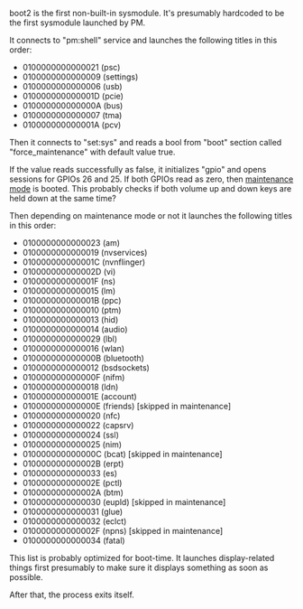 boot2 is the first non-built-in sysmodule. It's presumably hardcoded to
be the first sysmodule launched by PM.

It connects to "pm:shell" service and launches the following titles in
this order:

  - 0100000000000021 (psc)
  - 0100000000000009 (settings)
  - 0100000000000006 (usb)
  - 010000000000001D (pcie)
  - 010000000000000A (bus)
  - 0100000000000007 (tma)
  - 010000000000001A (pcv)

Then it connects to "set:sys" and reads a bool from "boot" section
called "force\_maintenance" with default value true.

If the value reads successfully as false, it initializes "gpio" and
opens sessions for GPIOs 26 and 25. If both GPIOs read as zero, then
[maintenance mode](Recovery%20Mode.md "wikilink") is booted. This
probably checks if both volume up and down keys are held down at the
same time?

Then depending on maintenance mode or not it launches the following
titles in this order:

  - 0100000000000023 (am)
  - 0100000000000019 (nvservices)
  - 010000000000001C (nvnflinger)
  - 010000000000002D (vi)
  - 010000000000001F (ns)
  - 0100000000000015 (lm)
  - 010000000000001B (ppc)
  - 0100000000000010 (ptm)
  - 0100000000000013 (hid)
  - 0100000000000014 (audio)
  - 0100000000000029 (lbl)
  - 0100000000000016 (wlan)
  - 010000000000000B (bluetooth)
  - 0100000000000012 (bsdsockets)
  - 010000000000000F (nifm)
  - 0100000000000018 (ldn)
  - 010000000000001E (account)
  - 010000000000000E (friends) \[skipped in maintenance\]
  - 0100000000000020 (nfc)
  - 0100000000000022 (capsrv)
  - 0100000000000024 (ssl)
  - 0100000000000025 (nim)
  - 010000000000000C (bcat) \[skipped in maintenance\]
  - 010000000000002B (erpt)
  - 0100000000000033 (es)
  - 010000000000002E (pctl)
  - 010000000000002A (btm)
  - 0100000000000030 (eupld) \[skipped in maintenance\]
  - 0100000000000031 (glue)
  - 0100000000000032 (eclct)
  - 010000000000002F (npns) \[skipped in maintenance\]
  - 0100000000000034 (fatal)

This list is probably optimized for boot-time. It launches
display-related things first presumably to make sure it displays
something as soon as possible.

After that, the process exits itself.
